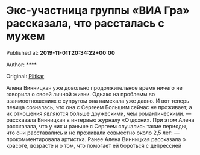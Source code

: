 
# Экс-участница группы «ВИА Гра» рассказала, что рассталась с мужем

Published at: **2019-11-01T20:34:22+00:00**

Author: ****

Original: [Plitkar](https://plitkar.com.ua/jeks-uchastnica-gruppy-via-gra-rasskazala-chto-rasstalas-s-muzhem/)

Алена Винницкая уже довольно продолжительное время ничего не говорила о своей личной жизни. Однако на проблемы во взаимоотношениях с супругом она намекала уже давно.
И вот теперь певица созналась, что она с Сергеем Большим сейчас не проживает, а их отношения являются больше дружескими, чем романтическими.
— рассказала Винницкая в интервью журналу «Отдохни».
При этом Алена рассказала, что у них и раньше с Сергеем случались такие периоды, что они расставались и не проживали совместно около 2,5 лет:
— прокомментировала артистка.
Ранее Алена Винницкая рассказала о красоте, возрасте и о том, что помогает ей бороться с депрессией
